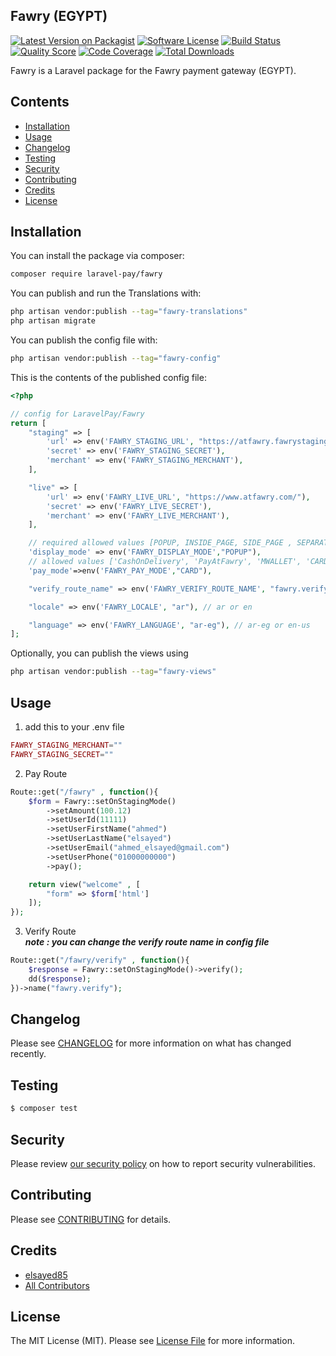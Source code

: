 ## Fawry (EGYPT)

[![Latest Version on Packagist](https://img.shields.io/packagist/v/laravel-pay/fawry.svg?style=flat-square)](https://packagist.org/packages/laravel-pay/fawry)
[![Software License](https://img.shields.io/badge/license-MIT-brightgreen.svg?style=flat-square)](LICENSE.md)
[![Build Status](https://img.shields.io/travis/laravel-pay/fawry/master.svg?style=flat-square)](https://travis-ci.org/laravel-pay/fawry)
[![Quality Score](https://img.shields.io/scrutinizer/g/laravel-pay/fawry.svg?style=flat-square)](https://scrutinizer-ci.com/g/laravel-pay/fawry)
[![Code Coverage](https://img.shields.io/scrutinizer/coverage/g/laravel-pay/fawry/master.svg?style=flat-square)](https://scrutinizer-ci.com/g/laravel-pay/fawry/?branch=master)
[![Total Downloads](https://img.shields.io/packagist/dt/laravel-pay/fawry.svg?style=flat-square)](https://packagist.org/packages/laravel-pay/fawry)

Fawry is a Laravel package for the Fawry payment gateway (EGYPT).

## Contents

- [Installation](#installation)
- [Usage](#usage)
- [Changelog](#changelog)
- [Testing](#testing)
- [Security](#security)
- [Contributing](#contributing)
- [Credits](#credits)
- [License](#license)


## Installation

You can install the package via composer:

```bash
composer require laravel-pay/fawry
```

You can publish and run the Translations with:

```bash
php artisan vendor:publish --tag="fawry-translations"
php artisan migrate
```

You can publish the config file with:

```bash
php artisan vendor:publish --tag="fawry-config"
```

This is the contents of the published config file:

```php
<?php

// config for LaravelPay/Fawry
return [
    "staging" => [
        'url' => env('FAWRY_STAGING_URL', "https://atfawry.fawrystaging.com/"),
        'secret' => env('FAWRY_STAGING_SECRET'),
        'merchant' => env('FAWRY_STAGING_MERCHANT'),
    ],

    "live" => [
        'url' => env('FAWRY_LIVE_URL', "https://www.atfawry.com/"),
        'secret' => env('FAWRY_LIVE_SECRET'),
        'merchant' => env('FAWRY_LIVE_MERCHANT'),
    ],

    // required allowed values [POPUP, INSIDE_PAGE, SIDE_PAGE , SEPARATED]
    'display_mode' => env('FAWRY_DISPLAY_MODE',"POPUP"),
    // allowed values ['CashOnDelivery', 'PayAtFawry', 'MWALLET', 'CARD' , 'VALU']
    'pay_mode'=>env('FAWRY_PAY_MODE',"CARD"),

    "verify_route_name" => env('FAWRY_VERIFY_ROUTE_NAME', "fawry.verify"),

    "locale" => env('FAWRY_LOCALE', "ar"), // ar or en

    "language" => env('FAWRY_LANGUAGE', "ar-eg"), // ar-eg or en-us
];

```

Optionally, you can publish the views using

```bash
php artisan vendor:publish --tag="fawry-views"
```

## Usage


1. add this to your .env file
```php
FAWRY_STAGING_MERCHANT=""
FAWRY_STAGING_SECRET=""
```
2. Pay Route
```php
Route::get("/fawry" , function(){
    $form = Fawry::setOnStagingMode()
        ->setAmount(100.12)
        ->setUserId(11111)
        ->setUserFirstName("ahmed")
        ->setUserLastName("elsayed")
        ->setUserEmail("ahmed_elsayed@gmail.com")
        ->setUserPhone("01000000000")
        ->pay();

    return view("welcome" , [
        "form" => $form['html']
    ]);
});
```

3. Verify Route <br>
   **_note : you can change the verify route name in config file_**

```php
Route::get("/fawry/verify" , function(){
    $response = Fawry::setOnStagingMode()->verify();
    dd($response);
})->name("fawry.verify");
```


## Changelog

Please see [CHANGELOG](CHANGELOG.md) for more information on what has changed recently.

## Testing

``` bash
$ composer test
```

## Security

Please review [our security policy](../../security/policy) on how to report security vulnerabilities.

## Contributing

Please see [CONTRIBUTING](CONTRIBUTING.md) for details.

## Credits

- [elsayed85](https://github.com/elsayed85)
- [All Contributors](../../contributors)

## License

The MIT License (MIT). Please see [License File](LICENSE.md) for more information.
